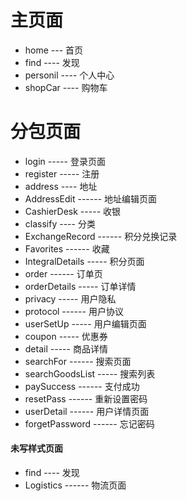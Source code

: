 # 主页面
- home  ---  首页
- find ----  发现
- personil ---- 个人中心
- shopCar ---- 购物车


# 分包页面
- login ----- 登录页面
- register  -----  注册
- address  ----  地址
- AddressEdit  ------  地址编辑页面
- CashierDesk  -----  收银
- classify  ----  分类
- ExchangeRecord  ------  积分兑换记录
- Favorites ------ 收藏
- IntegralDetails  -----  积分页面
- order  ------  订单页 
- orderDetails -----  订单详情
- privacy  -----  用户隐私
- protocol  ------  用户协议
- userSetUp  -----   用户编辑页面
- coupon -----  优惠券
- detail  -----   商品详情
- searchFor  ------   搜索页面
- searchGoodsList  -----  搜索列表
- paySuccess  ------  支付成功
- resetPass  ------   重新设置密码
- userDetail  ------  用户详情页面 
- forgetPassword  ------  忘记密码

#### 未写样式页面
- find ----  发现
- Logistics  ------   物流页面
